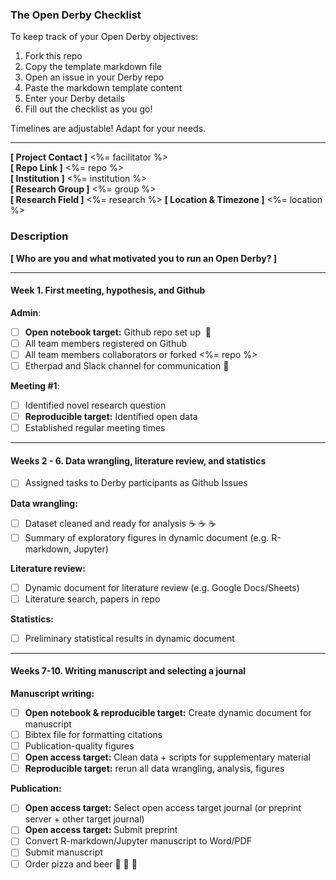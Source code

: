 ### The Open Derby Checklist

To keep track of your Open Derby objectives:

1. Fork this repo
2. Copy the template markdown file
3. Open an issue in your Derby repo
4. Paste the markdown template content 
5. Enter your Derby details
6. Fill out the checklist as you go!

Timelines are adjustable! Adapt for your needs.

***

**[ Project Contact ]** <%= facilitator %>  
**[ Repo Link ]** <%= repo %>  
**[ Institution ]** <%= institution %>  
**[ Research Group ]** <%= group %>  
**[ Research Field ]** <%= research %>
**[ Location & Timezone ]** <%= location %>
  

### Description

**[ Who are you and what motivated you to run an Open Derby?  ]**

***

#### Week 1. First meeting, hypothesis, and Github

**Admin**:  
- [ ] **Open notebook target:** Github repo set up  :notebook_with_decorative_cover:
- [ ] All team members registered on Github  
- [ ] All team members collaborators or forked <%= repo %>   
- [ ] Etherpad and Slack channel for communication :memo: 

**Meeting #1**:  
- [ ] Identified novel research question   
- [ ] **Reproducible target:** Identified open data  
- [ ] Established regular meeting times  

***

#### Weeks 2 - 6. Data wrangling, literature review, and statistics 

- [ ] Assigned tasks to Derby participants as Github Issues

**Data wrangling:**

- [ ] Dataset cleaned and ready for analysis :coffee: :coffee: :coffee:
- [ ] Summary of exploratory figures in dynamic document (e.g. R-markdown, Jupyter)

**Literature review:**

- [ ] Dynamic document for literature review (e.g. Google Docs/Sheets)
- [ ] Literature search, papers in repo

**Statistics:**

- [ ] Preliminary statistical results in dynamic document

***

#### Weeks 7-10. Writing manuscript and selecting a journal

**Manuscript writing:**

- [ ] **Open notebook & reproducible target:** Create dynamic document for manuscript
- [ ] Bibtex file for formatting citations
- [ ] Publication-quality figures
- [ ] **Open access target:** Clean data + scripts for supplementary material
- [ ] **Reproducible target:** rerun all data wrangling, analysis, figures

**Publication:**

- [ ] **Open access target:** Select open access target journal  (or preprint server + other target journal)
- [ ] **Open access target:** Submit preprint  
- [ ] Convert R-markdown/Jupyter manuscript to Word/PDF
- [ ] Submit manuscript  
- [ ] Order pizza and beer :beers: :pizza: :tada:
